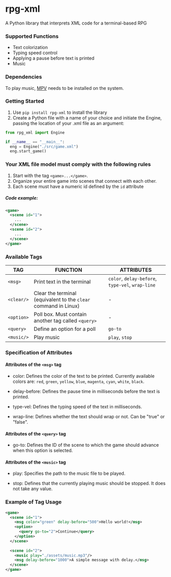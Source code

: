 # rpg-xml
A Python library that interprets XML code for a terminal-based RPG

### Supported Functions
- Text colorization
- Typing speed control
- Applying a pause before text is printed
- Music

### Dependencies
To play music, [MPV](https://mpv.io/) needs to be installed on the system.

### Getting Started
1. Use `pip install rpg-xml` to install the library
2. Create a Python file with a name of your choice and initiate the Engine, passing the location of your .xml file as an argument:
```python
from rpg_xml import Engine

if __name__ == "__main__":
  eng = Engine("./src/game.xml")
  eng.start_game()
```

### Your XML file model must comply with the following rules
1. Start with the tag `<game>...</game>`.
2. Organize your entire game into scenes that connect with each other.
3. Each scene must have a numeric id defined by the `id` attribute

##### Code example:
```xml
<game>
  <scene id="1">
    ...
  </scene>
  <scene id="2">
    ...
  </scene>
</game>
```

### Available Tags
| TAG | FUNCTION | ATTRIBUTES |
| --- | --- | --- |
| `<msg>` | Print text in the terminal | `color`, `delay-before`, `type-vel`, `wrap-line` |
| `<clear/>` | Clear the terminal (equivalent to the `clear` command in Linux) | - |
| `<option>` | Poll box. Must contain another tag called `<query>` | - |
| `<query>`| Define an option for a poll | `go-to` |
| `<music/>` | Play music | `play`, `stop` |

### Specification of Attributes
#### Attributes of the `<msg>` tag
- color: Defines the color of the text to be printed. Currently available colors are: `red`, `green`, `yellow`, `blue`, `magenta`, `cyan`, `white`, `black`.

- delay-before: Defines the pause time in milliseconds before the text is printed.

- type-vel: Defines the typing speed of the text in milliseconds. 

- wrap-line: Defines whether the text should wrap or not. Can be "true" or "false".

#### Attributes of the `<query>` tag
- go-to: Defines the ID of the scene to which the game should advance when this option is selected.

#### Attributes of the `<music>` tag
- play: Specifies the path to the music file to be played.

- stop: Defines that the currently playing music should be stopped. It does not take any value.

### Example of Tag Usage
```xml
<game>
  <scene id="1">
    <msg color="green" delay-before="500">Hello world!</msg>
    <option>
      <query go-to="2">Continue</query>
    </option>
  </scene>
  
  <scene id="2">
    <music play="./assets/music.mp3"/>
    <msg delay-before="1000">A simple message with delay.</msg>
  </scene>
</game>
```
